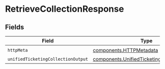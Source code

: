 # RetrieveCollectionResponse


## Fields

| Field                                                                                                      | Type                                                                                                       | Required                                                                                                   | Description                                                                                                |
| ---------------------------------------------------------------------------------------------------------- | ---------------------------------------------------------------------------------------------------------- | ---------------------------------------------------------------------------------------------------------- | ---------------------------------------------------------------------------------------------------------- |
| `httpMeta`                                                                                                 | [components.HTTPMetadata](../../models/components/httpmetadata.md)                                         | :heavy_check_mark:                                                                                         | N/A                                                                                                        |
| `unifiedTicketingCollectionOutput`                                                                         | [components.UnifiedTicketingCollectionOutput](../../models/components/unifiedticketingcollectionoutput.md) | :heavy_minus_sign:                                                                                         | N/A                                                                                                        |